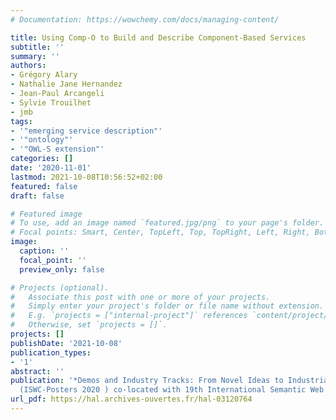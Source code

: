 ```yaml
---
# Documentation: https://wowchemy.com/docs/managing-content/

title: Using Comp-O to Build and Describe Component-Based Services
subtitle: ''
summary: ''
authors:
- Grégory Alary
- Nathalie Jane Hernandez
- Jean-Paul Arcangeli
- Sylvie Trouilhet
- jmb 
tags:
- '"emerging service description"'
- '"ontology"'
- '"OWL-S extension"'
categories: []
date: '2020-11-01'
lastmod: 2021-10-08T10:56:52+02:00
featured: false
draft: false

# Featured image
# To use, add an image named `featured.jpg/png` to your page's folder.
# Focal points: Smart, Center, TopLeft, Top, TopRight, Left, Right, BottomLeft, Bottom, BottomRight.
image:
  caption: ''
  focal_point: ''
  preview_only: false

# Projects (optional).
#   Associate this post with one or more of your projects.
#   Simply enter your project's folder or file name without extension.
#   E.g. `projects = ["internal-project"]` references `content/project/deep-learning/index.md`.
#   Otherwise, set `projects = []`.
projects: []
publishDate: '2021-10-08'
publication_types:
- '1'
abstract: ''
publication: '*Demos and Industry Tracks: From Novel Ideas to Industrial Practice
  (ISWC-Posters 2020 ) co-located with 19th International Semantic Web Conference*'
url_pdf: https://hal.archives-ouvertes.fr/hal-03120764
---
```

